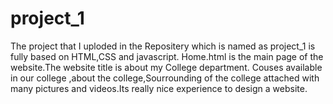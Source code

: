 # project_1
 The project that I uploded in the Repositery which is named as project_1 is fully based on HTML,CSS and javascript.
    Home.html is the main page of the website.The website title is about my College department.
    Couses available in our college ,about the college,Sourrounding of the college attached with many pictures and videos.Its really nice
    experience to design a website.
